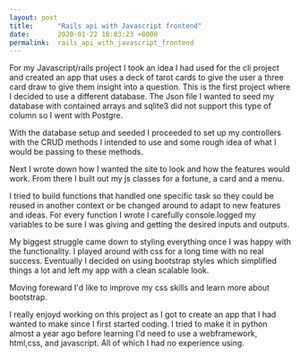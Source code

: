 ```yaml
---
layout: post
title:      "Rails api with Javascript frontend"
date:       2020-01-22 18:03:23 +0000
permalink:  rails_api_with_javascript_frontend
---
```



For my Javascript/rails project I took an idea I had used for the cli project and created an app that uses a deck of tarot cards to give the user a three card draw to give them insight into a question. 
This is the first project where I decided to use a different database. The Json file I wanted to seed my database with contained arrays and sqlite3 did not support this type of column so I went with Postgre. 

With the database setup and seeded I proceeded to set up my controllers with the CRUD methods I intended to use and some rough idea of what I would be passing to these methods.

Next I wrote down how I wanted the site to look and how the features would work. From there I built out my js classes for a fortune,  a card and a menu. 

I tried to build functions that handled one specific task so they could be reused in another context or be changed around to adapt to new features and ideas. For every function I wrote I carefully console.logged my variables to be sure I was giving and getting the desired inputs and outputs.

My biggest struggle came down to styling everything once I was happy with the functionality.
I played around with css for a long time with no real success. Eventually I decided on using bootstrap styles which simplified things a lot and left my app with a clean scalable look.

Moving foreward I'd like to improve my css skills and learn more about bootstrap.

I really enjoyd working on this project as I got to create an app that I had wanted to make since I first started coding.
I tried to make it in python almost a year ago before learning I'd need to use a webframework, html,css, and javascript. All of which I had no experience using. 
